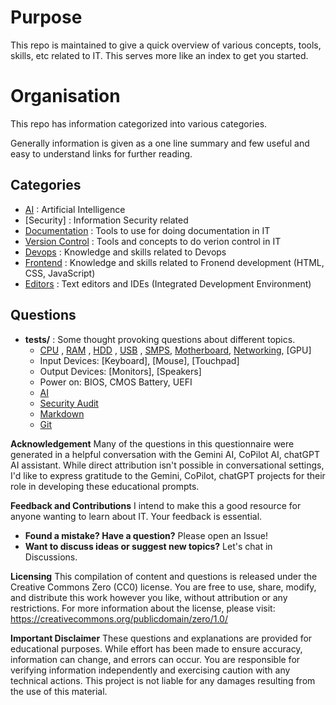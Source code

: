 # Purpose
This repo is maintained to give a quick overview of various concepts, tools, skills, etc related to IT.
This serves more like an index to get you started.

# Organisation
This repo has information categorized into various categories.

Generally information is given as a one line summary and few useful and easy to understand links for further reading.

## Categories
- [AI](AI.md) : Artificial Intelligence
- [Security] : Information Security related
- [Documentation](Documentation.md) : Tools to use for doing documentation in IT
- [Version Control](Version-Control.md) : Tools and concepts to do verion control in IT
- [Devops](Devops.md) : Knowledge and skills related to Devops 
- [Frontend](Frontend.md) : Knowledge and skills related to Fronend development (HTML, CSS, JavaScript)
- [Editors](Editors.md) : Text editors and IDEs (Integrated Development Environment)

## Questions
- **tests/** : Some thought provoking questions about different topics.
  - [CPU](tests/cpu.md) , [RAM](tests/ram.md) , [HDD](tests/hdd.md) , [USB](tests/usb.md) , [SMPS](tests/smps.md), [Motherboard](tests/motherboard.md), [Networking](tests/networking.md), [GPU]
  - Input Devices: [Keyboard], [Mouse], [Touchpad]
  - Output Devices: [Monitors], [Speakers]
  - Power on: BIOS, CMOS Battery, UEFI
  - [AI](tests/ai.md)
  - [Security Audit](tests/security-audit.md)
  - [Markdown](tests/markdown.md)
  - [Git](tests/git.md)

**Acknowledgement**
Many of the questions in this questionnaire were generated in a helpful conversation with the Gemini AI, CoPilot AI, chatGPT AI assistant.  While direct attribution isn't possible in conversational settings,  I'd like to express gratitude to the Gemini, CoPilot, chatGPT projects for their role in developing these educational prompts.

**Feedback and Contributions**
I intend to make this a good resource for anyone wanting to learn about IT. Your feedback is essential.
* **Found a mistake? Have a question?** Please open an Issue!
* **Want to discuss ideas or suggest new topics?** Let's chat in Discussions.
<!-- * **Feeling ambitious?** Check out our 'CONTRIBUTING.md' to learn how to add your content or questions. -->

**Licensing**
This compilation of content and questions is released under the Creative Commons Zero (CC0) license. You are free to use, share, modify, and distribute this work however you like, without attribution or any restrictions. 
For more information about the license, please visit: https://creativecommons.org/publicdomain/zero/1.0/

**Important Disclaimer**  These questions and explanations are provided for educational purposes.  While effort has been made to ensure accuracy, information can change, and errors can occur.   You are responsible for verifying information independently and exercising caution with any technical actions.  This project is not liable for any damages resulting from the use of this material.
